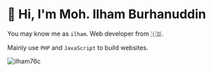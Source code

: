 # 👋 Hi, I'm Moh. Ilham Burhanuddin

You may know me as `ilham`. Web developer from 🇮🇩.

Mainly use `PHP` and `JavaScript` to build websites.


<!--
<p><img src="https://github-readme-stats.vercel.app/api?username=ilham76c&show_icons=true&theme=nightowl&locale=en" alt="ilham76c" /></p>
-->
<p><img align="left" src="https://github-readme-stats.vercel.app/api/top-langs?username=ilham76c&show_icons=true&locale=en&layout=compact&theme=nightowl" alt="ilham76c" /></p>


<!-- <p><a href="https://github.com/ryo-ma/github-profile-trophy"><img src="https://github-profile-trophy.vercel.app/?username=ilham76c&row=2&column=4&margin-w=15&margin-h=15&theme=dracula&no-bg=true&no-frame=true" alt="ilham76c" /></a></p> -->

<!-- <p><img align="center" src="https://github-readme-streak-stats.herokuapp.com/?user=ilham76c&" alt="ilham76c" /></p> -->
